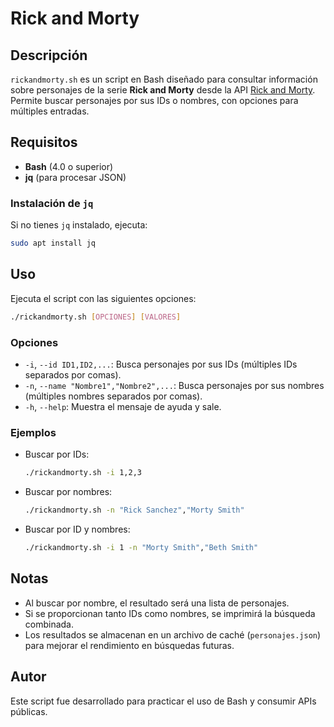 # Rick and Morty

## Descripción

`rickandmorty.sh` es un script en Bash diseñado para consultar información sobre personajes de la serie **Rick and Morty** desde la API [Rick and Morty](https://rickandmortyapi.com/). Permite buscar personajes por sus IDs o nombres, con opciones para múltiples entradas.

## Requisitos

- **Bash** (4.0 o superior)
- **jq** (para procesar JSON)

### Instalación de `jq`

Si no tienes `jq` instalado, ejecuta:

```bash
sudo apt install jq
```

## Uso

Ejecuta el script con las siguientes opciones:

```bash
./rickandmorty.sh [OPCIONES] [VALORES]
```

### Opciones

- `-i`, `--id ID1,ID2,...`: Busca personajes por sus IDs (múltiples IDs separados por comas).
- `-n`, `--name "Nombre1","Nombre2",...`: Busca personajes por sus nombres (múltiples nombres separados por comas).
- `-h`, `--help`: Muestra el mensaje de ayuda y sale.

### Ejemplos

- Buscar por IDs:

  ```bash
  ./rickandmorty.sh -i 1,2,3
  ```

- Buscar por nombres:

  ```bash
  ./rickandmorty.sh -n "Rick Sanchez","Morty Smith"
  ```

- Buscar por ID y nombres:

  ```bash
  ./rickandmorty.sh -i 1 -n "Morty Smith","Beth Smith"
  ```

## Notas

- Al buscar por nombre, el resultado será una lista de personajes.
- Si se proporcionan tanto IDs como nombres, se imprimirá la búsqueda combinada.
- Los resultados se almacenan en un archivo de caché (`personajes.json`) para mejorar el rendimiento en búsquedas futuras.

## Autor

Este script fue desarrollado para practicar el uso de Bash y consumir APIs públicas.
